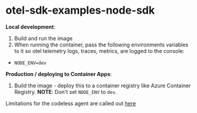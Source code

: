 # otel-sdk-examples-node-sdk

**Local development**:
1. Build and run the image
2. When running the container, pass the following environments variables to it so otel telemetry logs, traces, metrics, are logged to the console:
- `NODE_ENV=dev`


**Production / deploying to Container Apps**:
1. Build the image - deploy this to a container registry like Azure Container Registry. **NOTE**: Don't  set `NODE_ENV` to `dev`.


Limitations for the codeless agent are called out [here](https://opentelemetry.io/docs/zero-code/js/#configuring-the-module)
